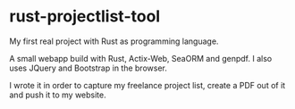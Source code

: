 # rust-projectlist-tool

My first real project with Rust as programming language.

A small webapp build with Rust, Actix-Web, SeaORM and genpdf.
I also uses JQuery and Bootstrap in the browser.

I wrote it in order to capture my freelance project list, create a PDF out of it and push it to my website.
